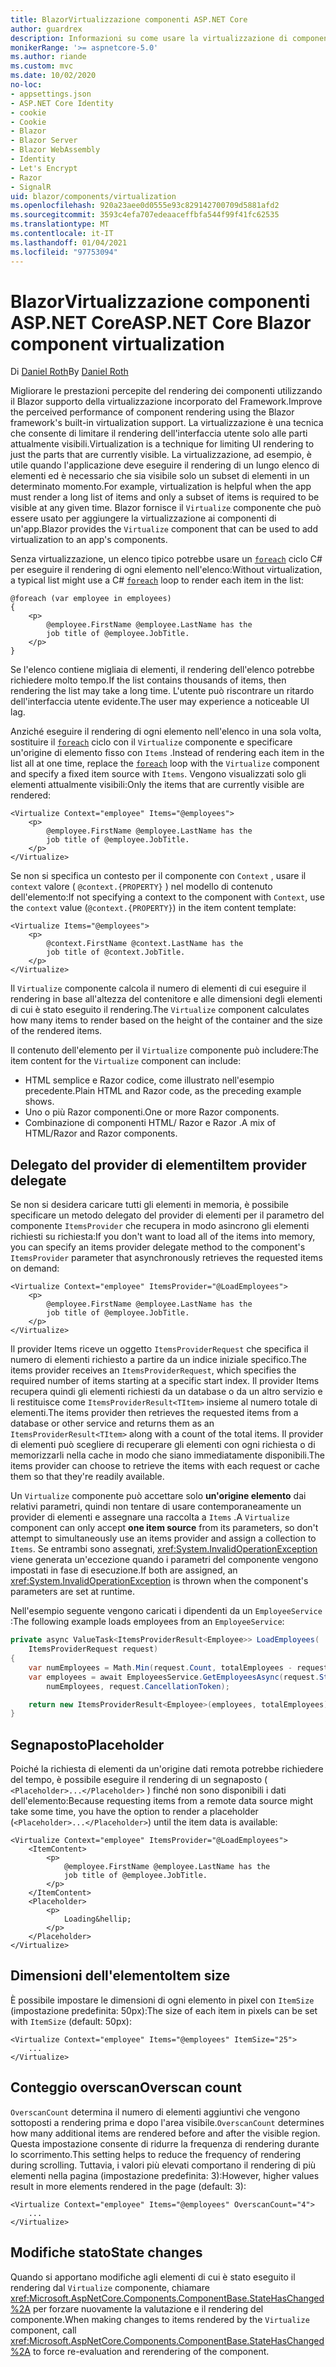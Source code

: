 ```yaml
---
title: BlazorVirtualizzazione componenti ASP.NET Core
author: guardrex
description: Informazioni su come usare la virtualizzazione di componenti nelle Blazor app ASP.NET Core.
monikerRange: '>= aspnetcore-5.0'
ms.author: riande
ms.custom: mvc
ms.date: 10/02/2020
no-loc:
- appsettings.json
- ASP.NET Core Identity
- cookie
- Cookie
- Blazor
- Blazor Server
- Blazor WebAssembly
- Identity
- Let's Encrypt
- Razor
- SignalR
uid: blazor/components/virtualization
ms.openlocfilehash: 920a23aee0d0555e93c829142700709d5881afd2
ms.sourcegitcommit: 3593c4efa707edeaaceffbfa544f99f41fc62535
ms.translationtype: MT
ms.contentlocale: it-IT
ms.lasthandoff: 01/04/2021
ms.locfileid: "97753094"
---
```

# <a name="aspnet-core-no-locblazor-component-virtualization"></a><span data-ttu-id="a6f49-103">BlazorVirtualizzazione componenti ASP.NET Core</span><span class="sxs-lookup"><span data-stu-id="a6f49-103">ASP.NET Core Blazor component virtualization</span></span>

<span data-ttu-id="a6f49-104">Di [Daniel Roth](https://github.com/danroth27)</span><span class="sxs-lookup"><span data-stu-id="a6f49-104">By [Daniel Roth](https://github.com/danroth27)</span></span>

<span data-ttu-id="a6f49-105">Migliorare le prestazioni percepite del rendering dei componenti utilizzando il Blazor supporto della virtualizzazione incorporato del Framework.</span><span class="sxs-lookup"><span data-stu-id="a6f49-105">Improve the perceived performance of component rendering using the Blazor framework's built-in virtualization support.</span></span> <span data-ttu-id="a6f49-106">La virtualizzazione è una tecnica che consente di limitare il rendering dell'interfaccia utente solo alle parti attualmente visibili.</span><span class="sxs-lookup"><span data-stu-id="a6f49-106">Virtualization is a technique for limiting UI rendering to just the parts that are currently visible.</span></span> <span data-ttu-id="a6f49-107">La virtualizzazione, ad esempio, è utile quando l'applicazione deve eseguire il rendering di un lungo elenco di elementi ed è necessario che sia visibile solo un subset di elementi in un determinato momento.</span><span class="sxs-lookup"><span data-stu-id="a6f49-107">For example, virtualization is helpful when the app must render a long list of items and only a subset of items is required to be visible at any given time.</span></span> <span data-ttu-id="a6f49-108">Blazor fornisce il `Virtualize` componente che può essere usato per aggiungere la virtualizzazione ai componenti di un'app.</span><span class="sxs-lookup"><span data-stu-id="a6f49-108">Blazor provides the `Virtualize` component that can be used to add virtualization to an app's components.</span></span>

<span data-ttu-id="a6f49-109">Senza virtualizzazione, un elenco tipico potrebbe usare un [`foreach`](/dotnet/csharp/language-reference/keywords/foreach-in) ciclo C# per eseguire il rendering di ogni elemento nell'elenco:</span><span class="sxs-lookup"><span data-stu-id="a6f49-109">Without virtualization, a typical list might use a C# [`foreach`](/dotnet/csharp/language-reference/keywords/foreach-in) loop to render each item in the list:</span></span>

```razor
@foreach (var employee in employees)
{
    <p>
        @employee.FirstName @employee.LastName has the 
        job title of @employee.JobTitle.
    </p>
}
```

<span data-ttu-id="a6f49-110">Se l'elenco contiene migliaia di elementi, il rendering dell'elenco potrebbe richiedere molto tempo.</span><span class="sxs-lookup"><span data-stu-id="a6f49-110">If the list contains thousands of items, then rendering the list may take a long time.</span></span> <span data-ttu-id="a6f49-111">L'utente può riscontrare un ritardo dell'interfaccia utente evidente.</span><span class="sxs-lookup"><span data-stu-id="a6f49-111">The user may experience a noticeable UI lag.</span></span>

<span data-ttu-id="a6f49-112">Anziché eseguire il rendering di ogni elemento nell'elenco in una sola volta, sostituire il [`foreach`](/dotnet/csharp/language-reference/keywords/foreach-in) ciclo con il `Virtualize` componente e specificare un'origine di elemento fisso con `Items` .</span><span class="sxs-lookup"><span data-stu-id="a6f49-112">Instead of rendering each item in the list all at one time, replace the [`foreach`](/dotnet/csharp/language-reference/keywords/foreach-in) loop with the `Virtualize` component and specify a fixed item source with `Items`.</span></span> <span data-ttu-id="a6f49-113">Vengono visualizzati solo gli elementi attualmente visibili:</span><span class="sxs-lookup"><span data-stu-id="a6f49-113">Only the items that are currently visible are rendered:</span></span>

```razor
<Virtualize Context="employee" Items="@employees">
    <p>
        @employee.FirstName @employee.LastName has the 
        job title of @employee.JobTitle.
    </p>
</Virtualize>
```

<span data-ttu-id="a6f49-114">Se non si specifica un contesto per il componente con `Context` , usare il `context` valore ( `@context.{PROPERTY}` ) nel modello di contenuto dell'elemento:</span><span class="sxs-lookup"><span data-stu-id="a6f49-114">If not specifying a context to the component with `Context`, use the `context` value (`@context.{PROPERTY}`) in the item content template:</span></span>

```razor
<Virtualize Items="@employees">
    <p>
        @context.FirstName @context.LastName has the 
        job title of @context.JobTitle.
    </p>
</Virtualize>
```

<span data-ttu-id="a6f49-115">Il `Virtualize` componente calcola il numero di elementi di cui eseguire il rendering in base all'altezza del contenitore e alle dimensioni degli elementi di cui è stato eseguito il rendering.</span><span class="sxs-lookup"><span data-stu-id="a6f49-115">The `Virtualize` component calculates how many items to render based on the height of the container and the size of the rendered items.</span></span>

<span data-ttu-id="a6f49-116">Il contenuto dell'elemento per il `Virtualize` componente può includere:</span><span class="sxs-lookup"><span data-stu-id="a6f49-116">The item content for the `Virtualize` component can include:</span></span>

* <span data-ttu-id="a6f49-117">HTML semplice e Razor codice, come illustrato nell'esempio precedente.</span><span class="sxs-lookup"><span data-stu-id="a6f49-117">Plain HTML and Razor code, as the preceding example shows.</span></span>
* <span data-ttu-id="a6f49-118">Uno o più Razor componenti.</span><span class="sxs-lookup"><span data-stu-id="a6f49-118">One or more Razor components.</span></span>
* <span data-ttu-id="a6f49-119">Combinazione di componenti HTML/ Razor e Razor .</span><span class="sxs-lookup"><span data-stu-id="a6f49-119">A mix of HTML/Razor and Razor components.</span></span>

## <a name="item-provider-delegate"></a><span data-ttu-id="a6f49-120">Delegato del provider di elementi</span><span class="sxs-lookup"><span data-stu-id="a6f49-120">Item provider delegate</span></span>

<span data-ttu-id="a6f49-121">Se non si desidera caricare tutti gli elementi in memoria, è possibile specificare un metodo delegato del provider di elementi per il parametro del componente `ItemsProvider` che recupera in modo asincrono gli elementi richiesti su richiesta:</span><span class="sxs-lookup"><span data-stu-id="a6f49-121">If you don't want to load all of the items into memory, you can specify an items provider delegate method to the component's `ItemsProvider` parameter that asynchronously retrieves the requested items on demand:</span></span>

```razor
<Virtualize Context="employee" ItemsProvider="@LoadEmployees">
    <p>
        @employee.FirstName @employee.LastName has the 
        job title of @employee.JobTitle.
    </p>
</Virtualize>
```

<span data-ttu-id="a6f49-122">Il provider Items riceve un oggetto `ItemsProviderRequest` che specifica il numero di elementi richiesto a partire da un indice iniziale specifico.</span><span class="sxs-lookup"><span data-stu-id="a6f49-122">The items provider receives an `ItemsProviderRequest`, which specifies the required number of items starting at a specific start index.</span></span> <span data-ttu-id="a6f49-123">Il provider Items recupera quindi gli elementi richiesti da un database o da un altro servizio e li restituisce come `ItemsProviderResult<TItem>` insieme al numero totale di elementi.</span><span class="sxs-lookup"><span data-stu-id="a6f49-123">The items provider then retrieves the requested items from a database or other service and returns them as an `ItemsProviderResult<TItem>` along with a count of the total items.</span></span> <span data-ttu-id="a6f49-124">Il provider di elementi può scegliere di recuperare gli elementi con ogni richiesta o di memorizzarli nella cache in modo che siano immediatamente disponibili.</span><span class="sxs-lookup"><span data-stu-id="a6f49-124">The items provider can choose to retrieve the items with each request or cache them so that they're readily available.</span></span>

<span data-ttu-id="a6f49-125">Un `Virtualize` componente può accettare solo **un'origine elemento** dai relativi parametri, quindi non tentare di usare contemporaneamente un provider di elementi e assegnare una raccolta a `Items` .</span><span class="sxs-lookup"><span data-stu-id="a6f49-125">A `Virtualize` component can only accept **one item source** from its parameters, so don't attempt to simultaneously use an items provider and assign a collection to `Items`.</span></span> <span data-ttu-id="a6f49-126">Se entrambi sono assegnati, <xref:System.InvalidOperationException> viene generata un'eccezione quando i parametri del componente vengono impostati in fase di esecuzione.</span><span class="sxs-lookup"><span data-stu-id="a6f49-126">If both are assigned, an <xref:System.InvalidOperationException> is thrown when the component's parameters are set at runtime.</span></span>

<span data-ttu-id="a6f49-127">Nell'esempio seguente vengono caricati i dipendenti da un `EmployeeService` :</span><span class="sxs-lookup"><span data-stu-id="a6f49-127">The following example loads employees from an `EmployeeService`:</span></span>

```csharp
private async ValueTask<ItemsProviderResult<Employee>> LoadEmployees(
    ItemsProviderRequest request)
{
    var numEmployees = Math.Min(request.Count, totalEmployees - request.StartIndex);
    var employees = await EmployeesService.GetEmployeesAsync(request.StartIndex, 
        numEmployees, request.CancellationToken);

    return new ItemsProviderResult<Employee>(employees, totalEmployees);
}
```

## <a name="placeholder"></a><span data-ttu-id="a6f49-128">Segnaposto</span><span class="sxs-lookup"><span data-stu-id="a6f49-128">Placeholder</span></span>

<span data-ttu-id="a6f49-129">Poiché la richiesta di elementi da un'origine dati remota potrebbe richiedere del tempo, è possibile eseguire il rendering di un segnaposto ( `<Placeholder>...</Placeholder>` ) finché non sono disponibili i dati dell'elemento:</span><span class="sxs-lookup"><span data-stu-id="a6f49-129">Because requesting items from a remote data source might take some time, you have the option to render a placeholder (`<Placeholder>...</Placeholder>`) until the item data is available:</span></span>

```razor
<Virtualize Context="employee" ItemsProvider="@LoadEmployees">
    <ItemContent>
        <p>
            @employee.FirstName @employee.LastName has the 
            job title of @employee.JobTitle.
        </p>
    </ItemContent>
    <Placeholder>
        <p>
            Loading&hellip;
        </p>
    </Placeholder>
</Virtualize>
```

## <a name="item-size"></a><span data-ttu-id="a6f49-130">Dimensioni dell'elemento</span><span class="sxs-lookup"><span data-stu-id="a6f49-130">Item size</span></span>

<span data-ttu-id="a6f49-131">È possibile impostare le dimensioni di ogni elemento in pixel con `ItemSize` (impostazione predefinita: 50px):</span><span class="sxs-lookup"><span data-stu-id="a6f49-131">The size of each item in pixels can be set with `ItemSize` (default: 50px):</span></span>

```razor
<Virtualize Context="employee" Items="@employees" ItemSize="25">
    ...
</Virtualize>
```

## <a name="overscan-count"></a><span data-ttu-id="a6f49-132">Conteggio overscan</span><span class="sxs-lookup"><span data-stu-id="a6f49-132">Overscan count</span></span>

<span data-ttu-id="a6f49-133">`OverscanCount` determina il numero di elementi aggiuntivi che vengono sottoposti a rendering prima e dopo l'area visibile.</span><span class="sxs-lookup"><span data-stu-id="a6f49-133">`OverscanCount` determines how many additional items are rendered before and after the visible region.</span></span> <span data-ttu-id="a6f49-134">Questa impostazione consente di ridurre la frequenza di rendering durante lo scorrimento.</span><span class="sxs-lookup"><span data-stu-id="a6f49-134">This setting helps to reduce the frequency of rendering during scrolling.</span></span> <span data-ttu-id="a6f49-135">Tuttavia, i valori più elevati comportano il rendering di più elementi nella pagina (impostazione predefinita: 3):</span><span class="sxs-lookup"><span data-stu-id="a6f49-135">However, higher values result in more elements rendered in the page (default: 3):</span></span>

```razor
<Virtualize Context="employee" Items="@employees" OverscanCount="4">
    ...
</Virtualize>
```

## <a name="state-changes"></a><span data-ttu-id="a6f49-136">Modifiche stato</span><span class="sxs-lookup"><span data-stu-id="a6f49-136">State changes</span></span>

<span data-ttu-id="a6f49-137">Quando si apportano modifiche agli elementi di cui è stato eseguito il rendering dal `Virtualize` componente, chiamare <xref:Microsoft.AspNetCore.Components.ComponentBase.StateHasChanged%2A> per forzare nuovamente la valutazione e il rendering del componente.</span><span class="sxs-lookup"><span data-stu-id="a6f49-137">When making changes to items rendered by the `Virtualize` component, call <xref:Microsoft.AspNetCore.Components.ComponentBase.StateHasChanged%2A> to force re-evaluation and rerendering of the component.</span></span>
